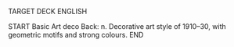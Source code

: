TARGET DECK
ENGLISH

START
Basic
Art deco
Back: n. Decorative art style of 1910–30, with geometric motifs and strong colours.
END
